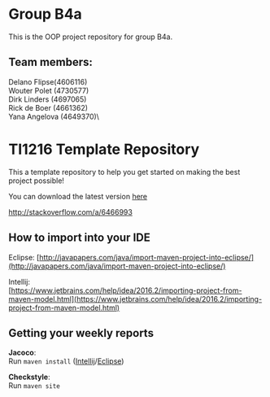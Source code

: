 # Group B4a
This is the OOP project repository for group B4a.

## Team members:
Delano Flipse(4606116)\
Wouter Polet (4730577)\
Dirk Linders (4697065)\
Rick de Boer (4661362)\
Yana Angelova (4649370)\

# TI1216 Template Repository

This a template repository to help you get started on making the best project possible!

You can download the latest version [here](https://github.com/SERG-Delft/TI1216/releases)

http://stackoverflow.com/a/6466993

## How to import into your IDE

Eclipse:
[http://javapapers.com/java/import-maven-project-into-eclipse/](http://javapapers.com/java/import-maven-project-into-eclipse/)

Intellij:  
[https://www.jetbrains.com/help/idea/2016.2/importing-project-from-maven-model.html](https://www.jetbrains.com/help/idea/2016.2/importing-project-from-maven-model.html)

## Getting your weekly reports

**Jacoco**:  
Run `maven install` ([Intellij](https://www.jetbrains.com/help/idea/2016.3/getting-started-with-maven.html#execute_maven_goal)/[Eclipse](http://imgur.com/a/6q7pV))

**Checkstyle**:  
Run `maven site`